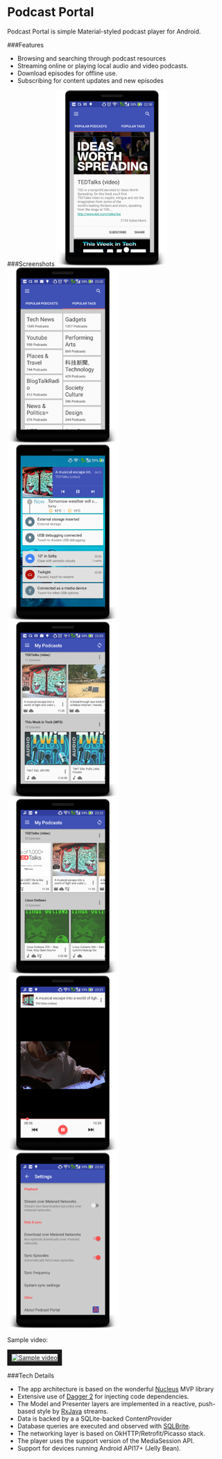 Podcast Portal
==============

Podcast Portal is simple Material-styled podcast player for Android.

###Features

* Browsing  and searching through podcast resources
* Streaming online or playing local audio and video podcasts.
* Download episodes for offline use.
* Subscribing for content updates and new episodes

###Screenshots
<img src="/screenshots/explore.png" width="256">
<img src="/screenshots/explore2.png" width="256">
<img src="/screenshots/lockscreen.png" width="256">
<img src="/screenshots/myPodcasts.png" width="256">
<img src="/screenshots/myPodcasts2.png" width="256">
<img src="/screenshots/player.png" width="256">
<img src="/screenshots/settings.png" width="256">

<p>Sample video:<p/>
<a href="http://www.youtube.com/watch?feature=player_embedded&v=xmwxD_62Vdg
" target="_blank"><img src="http://img.youtube.com/vi/xmwxD_62Vdg/0.jpg" 
alt="Sample video" height="256" style="object-fit: cover; object-position: center;" border="10" /></a>

###Tech Details
* The app architecture is based on the wonderful [Nucleus](https://github.com/konmik/nucleus) MVP library
* Extensive use of [Dagger 2](http://google.github.io/dagger/) for injecting code dependencies.
* The Model and Presenter layers are implemented in a reactive, push-based style by [RxJava](https://github.com/ReactiveX/RxJava) streams.
* Data is backed by a a SQLite-backed ContentProvider
* Database queries are executed and observed with [SQLBrite](https://github.com/square/sqlbrite).
* The networking layer is based on OkHTTP/Retrofit/Picasso stack.
* The player uses the support version of the MediaSession API.
* Support for devices running Android API17+ (Jelly Bean).
